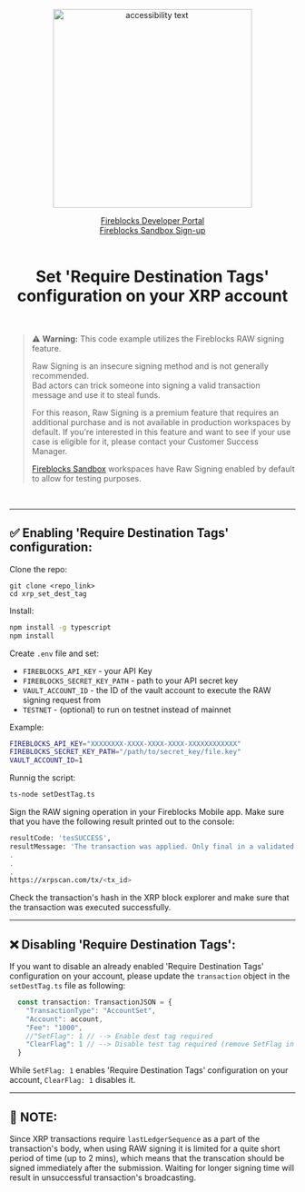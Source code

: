 <p align="center">
  <img src="./logo.svg" width="350" alt="accessibility text">
</p>
<div align="center">

  [Fireblocks Developer Portal](https://developers.fireblocks.com) </br>
  [Fireblocks Sandbox Sign-up](https://www.fireblocks.com/developer-sandbox-sign-up/) <br/><br/>
  <h1> Set 'Require Destination Tags' configuration on your XRP account </h1>
</div>
<br/>


> :warning: **Warning:** 
> This code example utilizes the Fireblocks RAW signing feature. 
> 
> Raw Signing is an insecure signing method and is not generally recommended.  
> Bad actors can trick someone into signing a valid transaction message and use it to steal funds.
> 
> For this reason, Raw Signing is a premium feature that requires an additional purchase and is not available in production workspaces by default. 
> If you're interested in this feature and want to see if your use case is eligible for it, please contact your Customer Success Manager.
> 
> [Fireblocks Sandbox](https://developers.fireblocks.com/docs/sandbox-quickstart)  workspaces have Raw Signing enabled by default to allow for testing purposes.
<br/>
<hr/>


## ✅ Enabling 'Require Destination Tags' configuration:

Clone the repo:
``` 
git clone <repo_link>
cd xrp_set_dest_tag
```

Install:

```bash
npm install -g typescript
npm install
```

Create `.env` file and set:
- `FIREBLOCKS_API_KEY` - your API Key
- `FIREBLOCKS_SECRET_KEY_PATH` - path to your API secret key
- `VAULT_ACCOUNT_ID` - the ID of the vault account to execute the RAW signing request from
- `TESTNET` - (optional) to run on testnet instead of mainnet

Example:
```bash
FIREBLOCKS_API_KEY="XXXXXXXX-XXXX-XXXX-XXXX-XXXXXXXXXXXX"
FIREBLOCKS_SECRET_KEY_PATH="/path/to/secret_key/file.key"
VAULT_ACCOUNT_ID=1
```

Runnig the script:

```bash
ts-node setDestTag.ts
```

Sign the RAW signing operation in your Fireblocks Mobile app.
Make sure that you have the following result printed out to the console:

```bash
resultCode: 'tesSUCCESS',
resultMessage: 'The transaction was applied. Only final in a validated ledger.'
.
.
.
https://xrpscan.com/tx/<tx_id>
```
Check the transaction's hash in the XRP block explorer and make sure that the transaction was executed successfully.

---

## ❌ Disabling 'Require Destination Tags':
If you want to disable an already enabled 'Require Destination Tags' configuration on your account, please update the `transaction` object in the `setDestTag.ts` file as following:

```js
  const transaction: TransactionJSON = {
    "TransactionType": "AccountSet",
    "Account": account,
    "Fee": "1000",
    //"SetFlag": 1 // --> Enable dest tag required 
    "ClearFlag": 1 // --> Disable test tag required (remove SetFlag in this case)
  }
```

While `SetFlag: 1` enables 'Require Destination Tags' configuration on your account, `ClearFlag: 1` disables it.

---

## 📌 NOTE:
Since XRP transactions require `lastLedgerSequence` as a part of the transaction's body, when using RAW signing it is limited for a quite short period of time (up to 2 mins), which means that the transcation should be signed immediately after the submission. Waiting for longer signing time will result in unsuccessful transaction's broadcasting.
